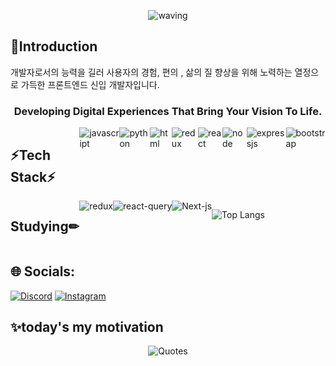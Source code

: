 <div align="center">

![waving](https://capsule-render.vercel.app/api?type=waving&height=200&text=Hyun%20GitHub&fontAlign=70&fontAlignY=40&color=gradient&fontSize=70&animation=fadeIn) 
</div>

<h2>👏Introduction</h2>
   개발자로서의 능력을 길러 사용자의 경험, 편의 , 삶의 질 향상을 위해 노력하는
   열정으로 가득한 프론트엔드 신입 개발자입니다.
   
   <h3 align="center">Developing Digital Experiences That Bring Your Vision To Life.</h3>
    
<div style="display:flex">
 <h2>⚡Tech Stack⚡</h2>
   <img src="https://img.shields.io/badge/JavaScript-F7DF1E?style=for-the-badge&logo=JavaScript&logoColor=white" alt="javascript" />
   <img src="https://img.shields.io/badge/Python-3776AB?style=for-the-badge&logo=python&logoColor=white" alt="python" />
   <img src="https://img.shields.io/badge/HTML5-E34F26?style=for-the-badge&logo=html5&logoColor=white" alt="html" />
   <img src="https://img.shields.io/badge/Redux-593D88?style=for-the-badge&logo=redux&logoColor=white" alt="redux" />
   <img src="https://img.shields.io/badge/React-20232A?style=for-the-badge&logo=react&logoColor=61DAFB" alt="react" />
   <img src="https://img.shields.io/badge/Node.js-43853D?style=for-the-badge&logo=node.js&logoColor=white" alt="node" />
   <img src="https://img.shields.io/badge/Express.js-404D59?style=for-the-badge" alt="expressjs" />
   <img src="https://img.shields.io/badge/Bootstrap-563D7C?style=for-the-badge&logo=bootstrap&logoColor=white" alt="bootstrap" />
</div>
<div style="display:flex">
<h2>Studying✏</h2>
 <!-- <img src="https://img.shields.io/badge/TypeScript-007ACC?style=for-the-badge&logo=typescript&logoColor=white" alt="typescript"/> -->

 <img src="https://img.shields.io/badge/Redux-593D88?style=for-the-badge&logo=redux&logoColor=white" alt="redux"/>
 <img src="https://img.shields.io/badge/ReactQuery-20232A?style=for-the-badge&logo=react&logoColor=61DAF" alt="react-query"/>
 <img src="https://img.shields.io/badge/next.js-000000?style=for-the-badge&logo=nextdotjs&logoColor=white" alt="Next-js"/>

  ![Top Langs](https://github-readme-stats.vercel.app/api/top-langs/?username=Hyun198&layout=compact)
  

    
</div>

## 🌐 Socials:
[![Discord](https://img.shields.io/badge/Discord-%237289DA.svg?logo=discord&logoColor=white)](https://www.discordapp.com/users/529286603361746944) 
[![Instagram](https://img.shields.io/badge/Instagram-E4405F?logo=instagram&logoColor=white&style=flat-square)](https://www.instagram.com/1mir_maru/) 

<h2 algin="center">✨today's my motivation</h2>
<p align="middle" position="absolute">
  <img src="https://quotes-github-readme.vercel.app/api?type=horizontal&theme=algolia" alt="Quotes">
</p>




